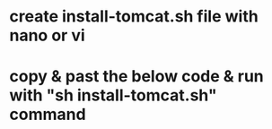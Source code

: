 # create install-tomcat.sh file with nano or vi 
# copy & past the below code & run with "sh install-tomcat.sh" command
